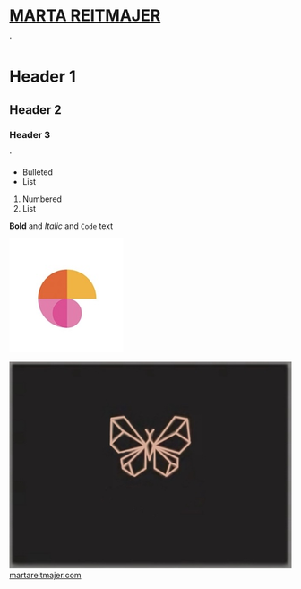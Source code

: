 # [**MARTA REITMAJER**](http://martareitmajer.com/)

'
# Header 1
## Header 2
### Header 3
'

- Bulleted
- List

1. Numbered
2. List

**Bold** and _Italic_ and `Code` text

![Logo-black-square](/IMG_8673.jpeg)


![Butterfly](/IMG_8694.jpeg)
[martareitmajer.com](https://martareitmajer.com/index.html)
